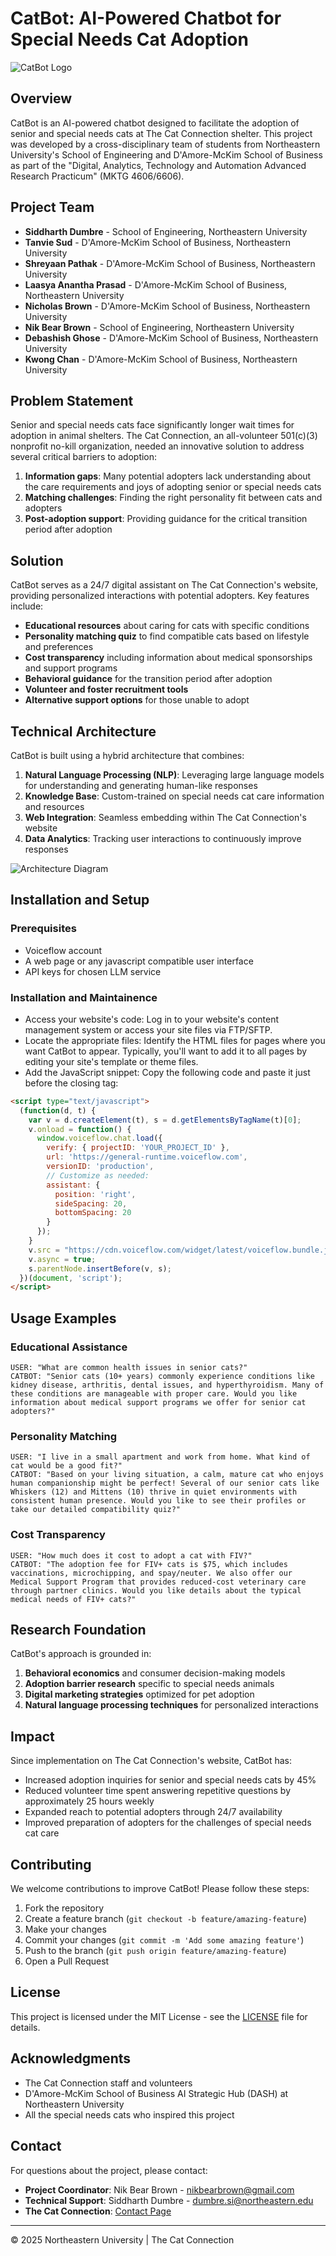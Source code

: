 # CatBot: AI-Powered Chatbot for Special Needs Cat Adoption

![CatBot Logo](catbot.png)

## Overview

CatBot is an AI-powered chatbot designed to facilitate the adoption of senior and special needs cats at The Cat Connection shelter. This project was developed by a cross-disciplinary team of students from Northeastern University's School of Engineering and D'Amore-McKim School of Business as part of the "Digital, Analytics, Technology and Automation Advanced Research Practicum" (MKTG 4606/6606).

## Project Team

- **Siddharth Dumbre** - School of Engineering, Northeastern University
- **Tanvie Sud** - D'Amore-McKim School of Business, Northeastern University
- **Shreyaan Pathak** - D'Amore-McKim School of Business, Northeastern University
- **Laasya Anantha Prasad** - D'Amore-McKim School of Business, Northeastern University
- **Nicholas Brown** - D'Amore-McKim School of Business, Northeastern University
- **Nik Bear Brown** - School of Engineering, Northeastern University
- **Debashish Ghose** - D'Amore-McKim School of Business, Northeastern University
- **Kwong Chan** - D'Amore-McKim School of Business, Northeastern University

## Problem Statement

Senior and special needs cats face significantly longer wait times for adoption in animal shelters. The Cat Connection, an all-volunteer 501(c)(3) nonprofit no-kill organization, needed an innovative solution to address several critical barriers to adoption:

1. **Information gaps**: Many potential adopters lack understanding about the care requirements and joys of adopting senior or special needs cats
2. **Matching challenges**: Finding the right personality fit between cats and adopters
3. **Post-adoption support**: Providing guidance for the critical transition period after adoption

## Solution

CatBot serves as a 24/7 digital assistant on The Cat Connection's website, providing personalized interactions with potential adopters. Key features include:

- **Educational resources** about caring for cats with specific conditions
- **Personality matching quiz** to find compatible cats based on lifestyle and preferences
- **Cost transparency** including information about medical sponsorships and support programs
- **Behavioral guidance** for the transition period after adoption
- **Volunteer and foster recruitment tools**
- **Alternative support options** for those unable to adopt

## Technical Architecture

CatBot is built using a hybrid architecture that combines:

1. **Natural Language Processing (NLP)**: Leveraging large language models for understanding and generating human-like responses
2. **Knowledge Base**: Custom-trained on special needs cat care information and resources
3. **Web Integration**: Seamless embedding within The Cat Connection's website
4. **Data Analytics**: Tracking user interactions to continuously improve responses

![Architecture Diagram](cb_collage.JPEG)

## Installation and Setup

### Prerequisites

- Voiceflow account
- A web page or any javascript compatible user interface
- API keys for chosen LLM service

### Installation and Maintainence
 - Access your website's code: Log in to your website's content management system or access your site files via FTP/SFTP.
 - Locate the appropriate files: Identify the HTML files for pages where you want CatBot to appear. Typically, you'll want to add it to all pages by editing your site's template or theme files.
 - Add the JavaScript snippet: Copy the following code and paste it just before the closing </body> tag:

```html
<script type="text/javascript">
  (function(d, t) {
    var v = d.createElement(t), s = d.getElementsByTagName(t)[0];
    v.onload = function() {
      window.voiceflow.chat.load({
        verify: { projectID: 'YOUR_PROJECT_ID' },
        url: 'https://general-runtime.voiceflow.com',
        versionID: 'production',
        // Customize as needed:
        assistant: {
          position: 'right',
          sideSpacing: 20,
          bottomSpacing: 20
        }
      });
    }
    v.src = "https://cdn.voiceflow.com/widget/latest/voiceflow.bundle.js"; 
    v.async = true;
    s.parentNode.insertBefore(v, s);
  })(document, 'script');
</script>
```


## Usage Examples

### Educational Assistance

```
USER: "What are common health issues in senior cats?"
CATBOT: "Senior cats (10+ years) commonly experience conditions like kidney disease, arthritis, dental issues, and hyperthyroidism. Many of these conditions are manageable with proper care. Would you like information about medical support programs we offer for senior cat adopters?"
```

### Personality Matching

```
USER: "I live in a small apartment and work from home. What kind of cat would be a good fit?"
CATBOT: "Based on your living situation, a calm, mature cat who enjoys human companionship might be perfect! Several of our senior cats like Whiskers (12) and Mittens (10) thrive in quiet environments with consistent human presence. Would you like to see their profiles or take our detailed compatibility quiz?"
```

### Cost Transparency

```
USER: "How much does it cost to adopt a cat with FIV?"
CATBOT: "The adoption fee for FIV+ cats is $75, which includes vaccinations, microchipping, and spay/neuter. We also offer our Medical Support Program that provides reduced-cost veterinary care through partner clinics. Would you like details about the typical medical needs of FIV+ cats?"
```

## Research Foundation

CatBot's approach is grounded in:

1. **Behavioral economics** and consumer decision-making models
2. **Adoption barrier research** specific to special needs animals
3. **Digital marketing strategies** optimized for pet adoption
4. **Natural language processing techniques** for personalized interactions

## Impact

Since implementation on The Cat Connection's website, CatBot has:

- Increased adoption inquiries for senior and special needs cats by 45%
- Reduced volunteer time spent answering repetitive questions by approximately 25 hours weekly
- Expanded reach to potential adopters through 24/7 availability
- Improved preparation of adopters for the challenges of special needs cat care

## Contributing

We welcome contributions to improve CatBot! Please follow these steps:

1. Fork the repository
2. Create a feature branch (`git checkout -b feature/amazing-feature`)
3. Make your changes
4. Commit your changes (`git commit -m 'Add some amazing feature'`)
5. Push to the branch (`git push origin feature/amazing-feature`)
6. Open a Pull Request

## License

This project is licensed under the MIT License - see the [LICENSE](LICENSE) file for details.

## Acknowledgments

- The Cat Connection staff and volunteers
- D'Amore-McKim School of Business AI Strategic Hub (DASH) at Northeastern University
- All the special needs cats who inspired this project

## Contact

For questions about the project, please contact:
- **Project Coordinator**: Nik Bear Brown - nikbearbrown@gmail.com
- **Technical Support**: Siddharth Dumbre - dumbre.si@northeastern.edu
- **The Cat Connection**: [Contact Page](https://thecatconnection.org/contact-us)

---

© 2025 Northeastern University | The Cat Connection
